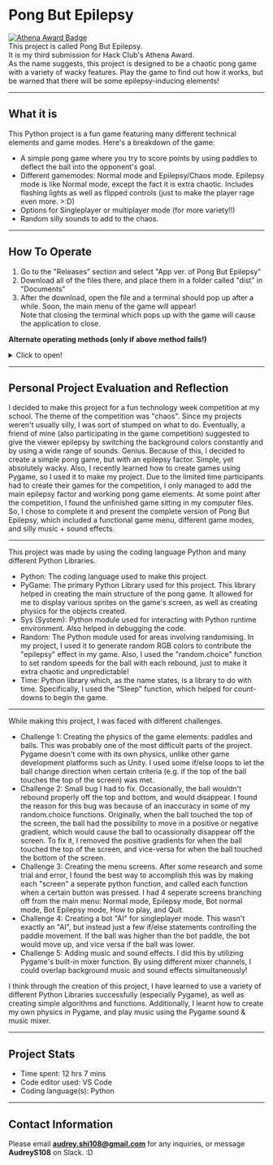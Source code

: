 # Pong But Epilepsy

[![Athena Award Badge](https://img.shields.io/endpoint?url=https%3A%2F%2Faward.athena.hackclub.com%2Fapi%2Fbadge)](https://award.athena.hackclub.com?utm_source=readme)  
This project is called Pong But Epilepsy.   
It is my third submission for Hack Club's Athena Award.   
As the name suggests, this project is designed to be a chaotic pong game with a variety of wacky features. 
Play the game to find out how it works, but be warned that there will be some epilepsy-inducing elements!  
__________________________________________________________
What it is
-
This Python project is a fun game featuring many different technical elements and game modes. Here's a breakdown of the game:

* A simple pong game where you try to score points by using paddles to deflect the ball into the opponent's goal. 
* Different gamemodes: Normal mode and Epilepsy/Chaos mode. Epilepsy mode is like Normal mode, except the fact it is extra chaotic. Includes flashing lights as well as flipped controls (just to make the player rage even more. >:D)
* Options for Singleplayer or multiplayer mode (for more variety!!)
* Random silly sounds to add to the chaos. 
__________________________________________________________
How To Operate
-
1. Go to the "Releases" section and select "App ver. of Pong But Epilepsy"  
2. Download all of the files there, and place them in a folder called "dist" in "Documents"
3. After the download, open the file and a terminal should pop up after a while. Soon, the main menu of the game will appear!   
Note that closing the terminal which pops up with the game will cause the application to close.

 **Alternate operating methods (only if above method fails!)** 
<details>
<summary>Click to open!</summary>

1. Press the green "Code" button. Select "Local" and then "Download ZIP"
   
> ![Step1](https://github.com/user-attachments/assets/f273659e-e287-4748-b895-fa7923775d2d)

2. Unzip/extract the downloaded ZIP folder
   
3. Follow these steps:
 
> Open VS Code, then through VS Code, open the unzipped/extracted folder, click in till you find "pong-but-epilepsy.py", and open that file.
> In the terminal, input the following code:

> ```pip install pygame```    
> ```pip install sys```    
> ```pip install random```    
> ```pip install time ```  

> (These commands are used to install the needed Python Libraries in order for the code to run as it should.)
> You can now play the game! Run the code with the Python Debugger (keyboard shortcut Control + F5). A pygame window should pop up. Enjoy the fun! :P 
> <img width="1857" height="943" alt="Screenshot 2025-09-04 145625" src="https://github.com/user-attachments/assets/6d5b6933-c31d-4092-ae5d-92edc85a27ea" />

</details>  

__________________________________________________________   
Personal Project Evaluation and Reflection
-
I decided to make this project for a fun technology week competition at my school. The theme of the competition was "chaos". Since my projects weren't usually silly, I was sort of stumped on what to do. Eventually, a friend of mine (also participating in the game competition) suggested to give the viewer epilepsy by switching the background colors constantly and by using a wide range of sounds. Genius. Because of this, I decided to create a simple pong game, but with an epilepsy factor. Simple, yet absolutely wacky. Also, I recently learned how to create games using Pygame, so I used it to make my project. Due to the limited time participants had to create their games for the competition, I only managed to add the main epilepsy factor and working pong game elements. At some point after the competition, I found the unfinished game sitting in my computer files. So, I chose to complete it and present the complete version of Pong But Epilepsy, which included a functional game menu, different game modes, and silly music + sound effects. 
__________________________________________________________
This project was made by using the coding language Python and many different Python Libraries.
 
* Python: The coding language used to make this project.   
* PyGame: The primary Python Library used for this project. This library helped in creating the main structure of the pong game. It allowed for me to display various sprites on the game's screen, as well as creating physics for the objects created.  
* Sys (System): Python module used for interacting with Python runtime environment. Also helped in debugging the code.
* Random: The Python module used for areas involving randomising. In my project, I used it to generate random RGB colors to contribute the "epilepsy" effect in my game. Also, I used the "random.choice" function to set random speeds for the ball with each rebound, just to make it extra chaotic and unpredictable!
* Time: Python library which, as the name states, is a library to do with time. Specifically, I used the "Sleep" function, which helped for count-downs to begin the game. 
__________________________________________________________
While making this project, I was faced with different challenges.   
* Challenge 1: Creating the physics of the game elements: paddles and balls. This was probably one of the most difficult parts of the project. Pygame doesn't come with its own physics, unlike other game development platforms such as Unity. I used some if/else loops to let the ball change direction when certain criteria (e.g. if the top of the ball touches the top of the screen) was met. 
* Challenge 2: Small bug I had to fix. Occasionally, the ball wouldn't rebound properly off the top and bottom, and would disappear. I found the reason for this bug was because of an inaccuracy in some of my random.choice functions. Originally, when the ball touched the top of the screen, the ball had the possibility to move in a positive or negative gradient, which would cause the ball to ocassionally disappear off the screen. To fix it, I removed the positive gradients for when the ball touched the top of the screen, and vice-versa for when the ball touched the bottom of the screen.
* Challenge 3: Creating the menu screens. After some research and some trial and error, I found the best way to accomplish this was by making each "screen" a seperate python function, and called each function when a certain button was pressed. I had 4 seperate screens branching off from the main menu: Normal mode, Epilepsy mode, Bot normal mode, Bot Epilepsy mode, How to play, and Quit. 
* Challenge 4: Creating a bot "AI" for singleplayer mode. This wasn't exactly an "AI", but instead just a few if/else statements controlling the paddle movement. If the ball was higher than the bot paddle, the bot would move up, and vice versa if the ball was lower. 
* Challenge 5: Adding music and sound effects. I did this by utilizing Pygame's built-in mixer function. By using different mixer channels, I could overlap background music and sound effects simultaneously!

I think through the creation of this project, I have learned to use a variety of different Python Libraries successfully (especially Pygame), as well as creating simple algorithms and functions. Additionally, I learnt how to create my own physics in Pygame, and play music using the Pygame sound & music mixer.  
__________________________________________________________
Project Stats
-
* Time spent: 12 hrs 7 mins
* Code editor used: VS Code
* Coding language(s): Python
__________________________________________________________
Contact Information
-
Please email **audrey.shi108@gmail.com** for any inquiries, or message **AudreyS108** on Slack. :D
